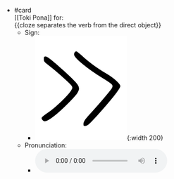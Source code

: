 - #card  
  [[Toki Pona]] for:  
  {{cloze separates the verb from the direct object}}
	- Sign:
		- ![E_-_sitelen_pona_in_Sonja_Lang's_handwriting.svg](../assets/E_-_sitelen_pona_in_Sonja_Lang's_handwriting_1657534527049_0.svg){:width 200}
	- Pronunciation:
		- ![](../assets/Toki_Pona_-_jan_Lakuse_-_e_1657534546708_0.ogg)